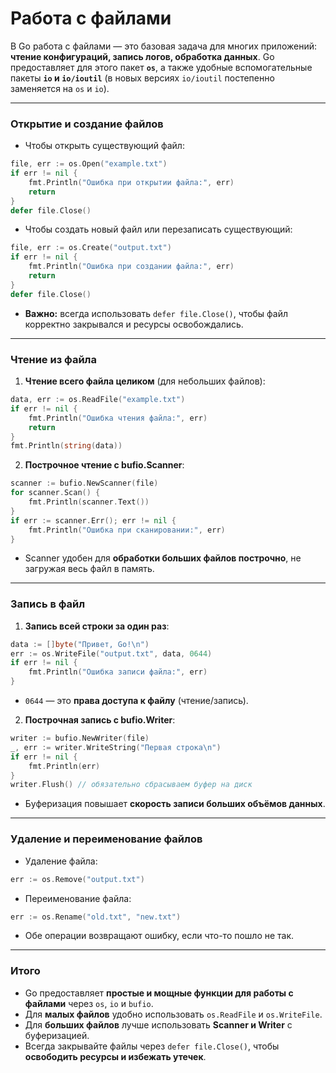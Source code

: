 # Работа с файлами

В Go работа с файлами — это базовая задача для многих приложений: **чтение конфигураций, запись логов, обработка данных**. Go предоставляет для этого пакет **`os`**, а также удобные вспомогательные пакеты **`io` и `io/ioutil`** (в новых версиях `io/ioutil` постепенно заменяется на `os` и `io`).

---

### Открытие и создание файлов

* Чтобы открыть существующий файл:

```go
file, err := os.Open("example.txt")
if err != nil {
    fmt.Println("Ошибка при открытии файла:", err)
    return
}
defer file.Close()
```

* Чтобы создать новый файл или перезаписать существующий:

```go
file, err := os.Create("output.txt")
if err != nil {
    fmt.Println("Ошибка при создании файла:", err)
    return
}
defer file.Close()
```

* **Важно:** всегда использовать `defer file.Close()`, чтобы файл корректно закрывался и ресурсы освобождались.

---

### Чтение из файла

1. **Чтение всего файла целиком** (для небольших файлов):

```go
data, err := os.ReadFile("example.txt")
if err != nil {
    fmt.Println("Ошибка чтения файла:", err)
    return
}
fmt.Println(string(data))
```

2. **Построчное чтение с bufio.Scanner**:

```go
scanner := bufio.NewScanner(file)
for scanner.Scan() {
    fmt.Println(scanner.Text())
}
if err := scanner.Err(); err != nil {
    fmt.Println("Ошибка при сканировании:", err)
}
```

* Scanner удобен для **обработки больших файлов построчно**, не загружая весь файл в память.

---

### Запись в файл

1. **Запись всей строки за один раз**:

```go
data := []byte("Привет, Go!\n")
err := os.WriteFile("output.txt", data, 0644)
if err != nil {
    fmt.Println("Ошибка записи файла:", err)
}
```

* `0644` — это **права доступа к файлу** (чтение/запись).

2. **Построчная запись с bufio.Writer**:

```go
writer := bufio.NewWriter(file)
_, err := writer.WriteString("Первая строка\n")
if err != nil {
    fmt.Println(err)
}
writer.Flush() // обязательно сбрасываем буфер на диск
```

* Буферизация повышает **скорость записи больших объёмов данных**.

---

### Удаление и переименование файлов

* Удаление файла:

```go
err := os.Remove("output.txt")
```

* Переименование файла:

```go
err := os.Rename("old.txt", "new.txt")
```

* Обе операции возвращают ошибку, если что-то пошло не так.

---

### Итого

* Go предоставляет **простые и мощные функции для работы с файлами** через `os`, `io` и `bufio`.
* Для **малых файлов** удобно использовать `os.ReadFile` и `os.WriteFile`.
* Для **больших файлов** лучше использовать **Scanner и Writer** с буферизацией.
* Всегда закрывайте файлы через `defer file.Close()`, чтобы **освободить ресурсы и избежать утечек**.